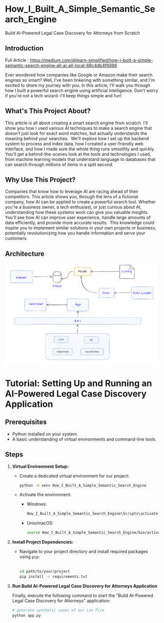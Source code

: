 # How_I_Built_A_Simple_Semantic_Search_Engine
Build AI-Powered Legal Case Discovery for Attorneys from Scratch

## Introduction

Full Article : https://medium.com/@learn-simplified/how-i-built-a-simple-semantic-search-engine-all-ai-all-local-68c4db4f6986

Ever wondered how companies like Google or Amazon make their search engines so smart? Well, I've been tinkering with something similar, and I'm excited to share my journey with you. In this article, I'll walk you through how I built a powerful search engine using artificial intelligence. Don't worry if you're not a tech wizard - I'll keep things simple and fun!

## What's This Project About?

This article is all about creating a smart search engine from scratch. I'll show you how I used various AI techniques to make a search engine that doesn't just look for exact word matches, but actually understands the meaning behind your searches. 
We'll explore how I set up the backend system to process and index data, how I created a user-friendly web interface, and how I made sure the whole thing runs smoothly and quickly. You'll get a behind-the-scenes look at the tools and technologies I used, from machine learning models that understand language to databases that can search through millions of items in a split second.

## Why Use This Project?

Companies that know how to leverage AI are racing ahead of their competitors. This article shows you, through the lens of a fictional company, how AI can be applied to create a powerful search tool. Whether you're a business owner, a tech enthusiast, or just curious about AI, understanding how these systems work can give you valuable insights. You'll see how AI can improve user experience, handle large amounts of data efficiently, and provide more accurate results. 
This knowledge could inspire you to implement similar solutions in your own projects or business, potentially revolutionizing how you handle information and serve your customers.

## Architecture
![Design Diagram](design_docs/design.png)


# Tutorial: Setting Up and Running an AI-Powered Legal Case Discovery Application

## Prerequisites
- Python installed on your system.
- A basic understanding of virtual environments and command-line tools.

## Steps

1. **Virtual Environment Setup:**
   - Create a dedicated virtual environment for our project:
   
     ```bash
     python -m venv How_I_Built_A_Simple_Semantic_Search_Engine
     ```
   - Activate the environment:
   
     - Windows:
       ```bash
       How_I_Built_A_Simple_Semantic_Search_Engine\Scripts\activate
       ```
     - Unix/macOS:
       ```bash
       source How_I_Built_A_Simple_Semantic_Search_Engine/bin/activate
       ```

2. **Install Project Dependencies:**

   - Navigate to your project directory and install required packages using `pip`:
   
     ```bash
        
     cd path/to/your/project
     pip install -r requirements.txt
     ```

3. **Run Build AI-Powered Legal Case Discovery for Attorneys Application**

   Finally, execute the following command to start the "Build AI-Powered Legal Case Discovery for Attorneys" application:

   ```bash 
   # generate synthetic cases of our Law Firm
   python app.py
    ```
   




